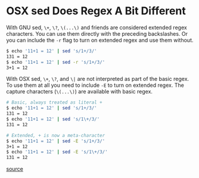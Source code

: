 # OSX sed Does Regex A Bit Different

With GNU sed, `\+`, `\?`, `\(...\)` and friends are considered extended regex
characters. You can use them directly with the preceding backslashes. Or you
can include the `-r` flag to turn on extended regex and use them without.

```bash
$ echo '11+1 = 12' | sed 's/1+/3/'
131 = 12
$ echo '11+1 = 12' | sed -r 's/1+/3/'
3+1 = 12
```

With OSX sed, `\+`, `\?`, and `\|` are not interpreted as part of the basic
regex. To use them at all you need to include `-E` to turn on extended regex.
The capture characters (`\(...\)`) are available with basic regex.

```bash
# Basic, always treated as literal +
$ echo '11+1 = 12' | sed 's/1+/3/'
131 = 12
$ echo '11+1 = 12' | sed 's/1\+/3/'
131 = 12

# Extended, + is now a meta-character
$ echo '11+1 = 12' | sed -E 's/1+/3/'
3+1 = 12
$ echo '11+1 = 12' | sed -E 's/1\+/3/'
131 = 12
```

[source](https://unix.stackexchange.com/a/131940/5916)
